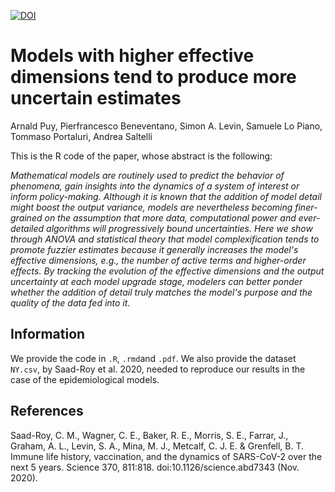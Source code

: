 [![DOI](https://zenodo.org/badge/DOI/10.5281/zenodo.4940173.svg)](https://doi.org/10.5281/zenodo.4940173)

# Models with higher effective dimensions tend to produce more uncertain estimates

Arnald Puy, Pierfrancesco Beneventano, Simon A. Levin, Samuele Lo Piano, Tommaso Portaluri, Andrea Saltelli

This is the R code of the paper, whose abstract is the following: 

*Mathematical models are routinely used to predict the behavior of phenomena, gain insights into the dynamics of a system of interest or inform policy-making. Although it is known that the addition of model detail might boost the output variance, models are nevertheless becoming finer-grained on the assumption that more data, computational power and ever-detailed algorithms will progressively bound uncertainties. Here we show through ANOVA and statistical theory that model complexification tends to promote fuzzier estimates because it generally increases the model's effective dimensions, e.g., the number of active terms and higher-order effects. By tracking the evolution of the effective dimensions and the output uncertainty at each model upgrade stage, modelers can better ponder whether the addition of detail truly matches the model's purpose and the quality of the data fed into it*. 

## Information

We provide the code in `.R`, `.rmd`and `.pdf`. We also provide the dataset `NY.csv`, by Saad-Roy et al. 2020, needed to reproduce our results in the case of the epidemiological models.

## References

Saad-Roy, C. M., Wagner, C. E., Baker, R. E., Morris, S. E., Farrar, J., Graham, A. L., Levin, S. A., Mina, M. J., Metcalf, C. J. E. & Grenfell, B. T. Immune life history, vaccination, and the dynamics of SARS-CoV-2 over the next 5 years. Science 370, 811:818. doi:10.1126/science.abd7343 (Nov. 2020).

